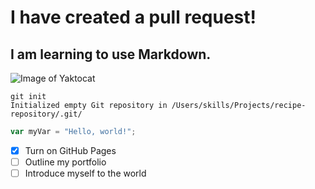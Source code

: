 # I have created a pull request!
## I am learning to use Markdown.
![Image of Yaktocat](https://octodex.github.com/images/yaktocat.png)
```
git init
Initialized empty Git repository in /Users/skills/Projects/recipe-repository/.git/
```
```javascript
var myVar = "Hello, world!";
```
- [x] Turn on GitHub Pages
- [ ] Outline my portfolio
- [ ] Introduce myself to the world
